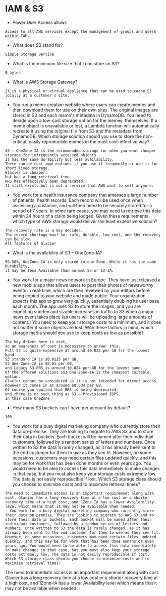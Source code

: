 # IAM & S3
- Power User Access allows 
```
Access to all AWS services except the management of groups and users within IAM.
```
- What does S3 stand for?
```
Simple Storage Service
```
- What is the minimum file size that I can store on S3?
```
0 bytes
```
- What is AWS Storage Gateway?
```
It is a physical or virtual appliance that can be used to cache S3 locally at a customer's site.
```
- You run a meme creation website where users can create memes and then download them for use on their own sites. The original images are stored in S3 and each meme's metadata in DynamoDB. You need to decide upon a low-cost storage option for the memes, themselves. If a meme object is unavailable or lost, a Lambda function will automatically recreate it using the original file from S3 and the metadata from DynamoDB. Which storage solution should you use to store the non-critical, easily reproducible memes in the most cost-effective way?
```
S3 – OneZone-IA is the recommended storage for when you want cheaper storage for infrequently accessed objects. 
It has the same durability but less availability. 
There can be cost implications if you use it frequently or use it for short lived storage. 
Glacier is cheaper, 
but has a long retrieval time. 
RRS has effectively been deprecated. 
It still exists but is not a service that AWS want to sell anymore.
```
- You work for a health insurance company that amasses a large number of patients' health records. Each record will be used once when assessing a customer, and will then need to be securely stored for a period of 7 years. In some rare cases, you may need to retrieve this data within 24 hours of a claim being lodged. Given these requirements, which type of AWS storage would deliver the least expensive solution?
```
The recovery rate is a key decider. 
The record shortage must be; safe, durable, low cost, and the recovery can be slow. 
All features of Glacier
```
- What is the availability of S3 – OneZone-IA?
```
99.50%, OneZone-IA is only stored in one Zone. While it has the same Durability, 
it may be less Available than normal S3 or S3-IA.
```
- You work for a major news network in Europe. They have just released a new mobile app that allows users to post their photos of newsworthy events in real-time, which are then reviewed by your editors before being copied to your website and made public. Your organization expects this app to grow very quickly, essentially doubling its user base each month. The app uses S3 to store the images, and you are expecting sudden and sizable increases in traffic to S3 when a major news event takes place (as users will be uploading large amounts of content.) You need to keep your storage costs to a minimum, and it does not matter if some objects are lost. With these factors in mind, which storage media should you use to keep costs as low as possible?
```
The key driver here is cost, 
so an awareness of cost is necessary to answer this. 
Full S3 is quite expensive at around $0.023 per GB for the lowest band. 
S3 standard IA is $0.0125 per GB, 
S3 One-Zone-IA is $0.01 per GB, 
and Legacy S3-RRS is around $0.024 per GB for the lowest band. 
Of the offered solutions SS3 One-Zone-IA is the cheapest suitable option. 
Glacier cannot be considered as it is not intended for direct access, 
however it comes in at around $0.004 per GB. 
Of course you spotted that RRS is being deprecated, 
and there is no such thing as S3 – Provisioned IOPS. 
In this case OneZone
```
- How many S3 buckets can I have per account by default?
```
100
```
- You work for a busy digital marketing company who currently store their data on-premise. They are looking to migrate to AWS S3 and to store their data in buckets. Each bucket will be named after their individual customers, followed by a random series of letters and numbers. Once written to S3 the data is rarely changed, as it has already been sent to the end customer for them to use as they see fit. However, on some occasions, customers may need certain files updated quickly, and this may be for work that has been done months or even years ago. You would need to be able to access this data immediately to make changes in that case, but you must also keep your storage costs extremely low. The data is not easily reproducible if lost. Which S3 storage class should you choose to minimize costs and to maximize retrieval times?
```
The need to immediate access is an important requirement along with cost. Glacier has a long recovery time at a low cost or a shorter recovery time at a high cost, and 1Zone-IA has a lower Availability level which means that it may not be available when needed.
- You work for a busy digital marketing company who currently store their data on-premise. They are looking to migrate to AWS S3 and to store their data in buckets. Each bucket will be named after their individual customers, followed by a random series of letters and numbers. Once written to S3 the data is rarely changed, as it has already been sent to the end customer for them to use as they see fit. However, on some occasions, customers may need certain files updated quickly, and this may be for work that has been done months or even years ago. You would need to be able to access this data immediately to make changes in that case, but you must also keep your storage costs extremely low. The data is not easily reproducible if lost. Which S3 storage class should you choose to minimize costs and to maximize retrieval times?
```
The need to immediate access is an important requirement along with cost. 
Glacier has a long recovery time at a low cost or a shorter recovery time at a high cost, 
and 1Zone-IA has a lower Availability level 
which means that it may not be available when needed.
```

